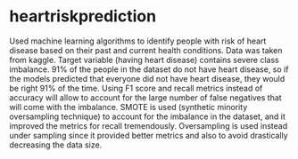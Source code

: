 # heartriskprediction
Used machine learning algorithms to identify people with risk of heart disease based on their past and current health conditions. 
Data was taken from kaggle. 
Target variable (having heart disease) contains severe class imbalance.
91% of the people in the dataset do not have heart disease, so if the models predicted 
that everyone did not have heart disease, they would be right 91% of the time. Using F1 
score and recall metrics instead of accuracy will allow to account for the large 
number of false negatives that will come with the imbalance. 
SMOTE is used (synthetic minority oversampling technique) to account for the 
imbalance in the dataset, and it improved the metrics for recall tremendously. Oversampling is used 
instead under sampling since it provided better metrics and also to avoid drastically decreasing the data size. 
